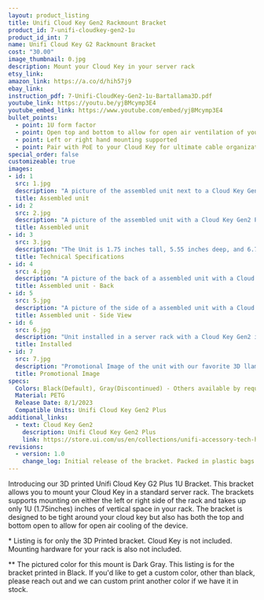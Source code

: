 ```yaml
---
layout: product_listing
title: Unifi Cloud Key Gen2 Rackmount Bracket
product_id: 7-unifi-cloudkey-gen2-1u
product_id_int: 7
name: Unifi Cloud Key G2 Rackmount Bracket
cost: "30.00"
image_thumbnail: 0.jpg
description: Mount your Cloud Key in your server rack
etsy_link: 
amazon_link: https://a.co/d/hih57j9
ebay_link: 
instruction_pdf: 7-Unifi-CloudKey-Gen2-1u-Bartallama3D.pdf
youtube_link: https://youtu.be/yjBMcymp3E4
youtube_embed_link: https://www.youtube.com/embed/yjBMcymp3E4
bullet_points:
  - point: 1U form factor
  - point: Open top and bottom to allow for open air ventilation of your Cloud Key Gen2
  - point: Left or right hand mounting supported
  - point: Pair with PoE to your Cloud Key for ultimate cable organization
special_order: false
customizeable: true
images:
- id: 1
  src: 1.jpg
  description: "A picture of the assembled unit next to a Cloud Key Gen2 Plus"
  title: Assembled unit
- id: 2
  src: 2.jpg
  description: "A picture of the assembled unit with a Cloud Key Gen2 Plus Installed"
  title: Assembled unit
- id: 3
  src: 3.jpg
  description: "The Unit is 1.75 inches tall, 5.55 inches deep, and 6.7 inches wide with the mounting ear. It supports left or right hand mounting in a server rack and only takes up 1U (1.75) inches of vertical space."
  title: Technical Specifications
- id: 4
  src: 4.jpg
  description: "A picture of the back of a assembled unit with a Cloud Key Gen2 Plus Installed"
  title: Assembled unit - Back 
- id: 5
  src: 5.jpg
  description: "A picture of the side of a assembled unit with a Cloud Key Gen2 Plus Installed"
  title: Assembled unit - Side View
- id: 6
  src: 6.jpg
  description: "Unit installed in a server rack with a Cloud Key Gen2 installed and powered on"
  title: Installed
- id: 7
  src: 7.jpg
  description: "Promotional Image of the unit with our favorite 3D llama"
  title: Promotional Image
specs:
  Colors: Black(Default), Gray(Discontinued) - Others available by request 
  Material: PETG
  Release Date: 8/1/2023
  Compatible Units: Unifi Cloud Key Gen2 Plus
additional_links:
  - text: Cloud Key Gen2
    description: Unifi Cloud Key Gen2 Plus
    link: https://store.ui.com/us/en/collections/unifi-accessory-tech-hosting-and-gateways-small-scale/products/unifi-cloudkey-plus
revisions:
  - version: 1.0
    change_log: Initial release of the bracket. Packed in plastic bags. with all required hardware
---
```


Introducing our 3D printed Unifi Cloud Key G2 Plus 1U Bracket. This bracket allows you to mount your Cloud Key in a standard server rack. The brackets supports mounting on either the left or right side of the rack and takes up only 1U (1.75inches) inches of vertical space in your rack. The bracket is designed to be tight around your cloud key but also has both the top and bottom open to allow for open air cooling of the device.  

\* Listing is for only the 3D Printed bracket. Cloud Key is not included. Mounting hardware for your rack is also not included. 

\*\* The pictured color for this mount is Dark Gray. This listing is for the bracket printed in Black. If you'd like to get a custom color, other than black, please reach out and we can custom print another color if we have it in stock.